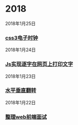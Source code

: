 # 2018
2018年1月25日
### [css3电子时钟](https://mediumwave120.github.io/2018/web/2018/1/25.html)
 2018年1月24日
### [Js实现逐字在网页上打印文字](https://mediumwave120.github.io/2018/web/demo2.html)
 2018年1月23日
### [水平垂直翻转 ](https://mediumwave120.github.io/2018/web/)
 2018年1月22日
### [整理web前端面试](https://mediumwave120.github.io/2018/webFrontInterview/)

